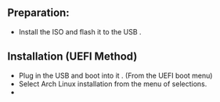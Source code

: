 ## Preparation:

* Install the ISO and flash it to the USB .

## Installation (UEFI Method)

* Plug in the USB and boot into it . (From the UEFI boot menu)
* Select Arch Linux installation from the menu of selections.
* 


